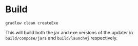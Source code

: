 # Build

```
gradlew clean createExe
```

This will build both the jar and exe versions of the updater in `build/compose/jars` and `build/launch4j` respectively.
